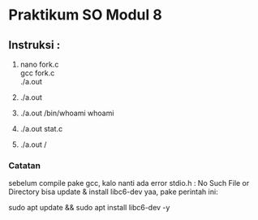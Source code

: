# Praktikum SO Modul 8

## Instruksi :

1. nano fork.c <br>
   gcc fork.c <br>
   ./a.out

2. ./a.out
3. ./a.out /bin/whoami whoami
4. ./a.out stat.c
5. ./a.out /


### Catatan
sebelum compile pake gcc, kalo nanti ada error stdio.h : No Such File or Directory bisa update & install libc6-dev yaa, pake perintah ini:

sudo apt update && sudo apt install libc6-dev -y
